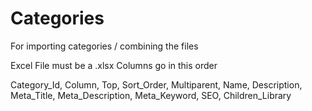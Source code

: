 # Categories
For importing categories / combining the files

Excel File must be a .xlsx
Columns go in this order

Category_Id, Column, Top, Sort_Order, Multiparent, Name, Description, Meta_Title, Meta_Description, Meta_Keyword, SEO, Children_Library
